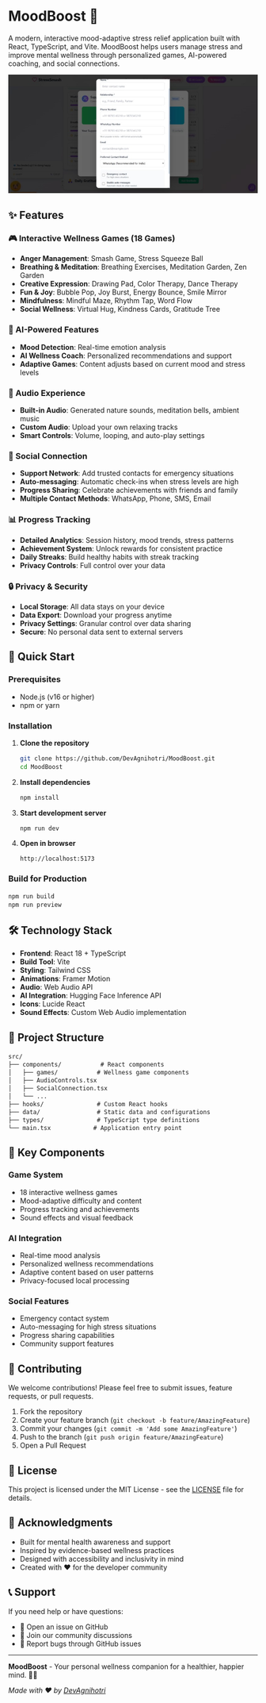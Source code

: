# MoodBoost 🌟

A modern, interactive mood-adaptive stress relief application built with React, TypeScript, and Vite. MoodBoost helps users manage stress and improve mental wellness through personalized games, AI-powered coaching, and social connections.

![MoodBoost Banner](./Images/1.jpg)

## ✨ Features

### 🎮 Interactive Wellness Games (18 Games)

- **Anger Management**: Smash Game, Stress Squeeze Ball
- **Breathing & Meditation**: Breathing Exercises, Meditation Garden, Zen Garden
- **Creative Expression**: Drawing Pad, Color Therapy, Dance Therapy
- **Fun & Joy**: Bubble Pop, Joy Burst, Energy Bounce, Smile Mirror
- **Mindfulness**: Mindful Maze, Rhythm Tap, Word Flow
- **Social Wellness**: Virtual Hug, Kindness Cards, Gratitude Tree

### 🤖 AI-Powered Features

- **Mood Detection**: Real-time emotion analysis
- **AI Wellness Coach**: Personalized recommendations and support
- **Adaptive Games**: Content adjusts based on current mood and stress levels

### 🎵 Audio Experience

- **Built-in Audio**: Generated nature sounds, meditation bells, ambient music
- **Custom Audio**: Upload your own relaxing tracks
- **Smart Controls**: Volume, looping, and auto-play settings

### 📱 Social Connection

- **Support Network**: Add trusted contacts for emergency situations
- **Auto-messaging**: Automatic check-ins when stress levels are high
- **Progress Sharing**: Celebrate achievements with friends and family
- **Multiple Contact Methods**: WhatsApp, Phone, SMS, Email

### 📊 Progress Tracking

- **Detailed Analytics**: Session history, mood trends, stress patterns
- **Achievement System**: Unlock rewards for consistent practice
- **Daily Streaks**: Build healthy habits with streak tracking
- **Privacy Controls**: Full control over your data

### 🔒 Privacy & Security

- **Local Storage**: All data stays on your device
- **Data Export**: Download your progress anytime
- **Privacy Settings**: Granular control over data sharing
- **Secure**: No personal data sent to external servers

## 🚀 Quick Start

### Prerequisites

- Node.js (v16 or higher)
- npm or yarn

### Installation

1. **Clone the repository**

   ```bash
   git clone https://github.com/DevAgnihotri/MoodBoost.git
   cd MoodBoost
   ```

2. **Install dependencies**

   ```bash
   npm install
   ```

3. **Start development server**

   ```bash
   npm run dev
   ```

4. **Open in browser**
   ```
   http://localhost:5173
   ```

### Build for Production

```bash
npm run build
npm run preview
```

## 🛠️ Technology Stack

- **Frontend**: React 18 + TypeScript
- **Build Tool**: Vite
- **Styling**: Tailwind CSS
- **Animations**: Framer Motion
- **Audio**: Web Audio API
- **AI Integration**: Hugging Face Inference API
- **Icons**: Lucide React
- **Sound Effects**: Custom Web Audio implementation

## 📂 Project Structure

```
src/
├── components/           # React components
│   ├── games/           # Wellness game components
│   ├── AudioControls.tsx
│   ├── SocialConnection.tsx
│   └── ...
├── hooks/               # Custom React hooks
├── data/                # Static data and configurations
├── types/               # TypeScript type definitions
└── main.tsx            # Application entry point
```

## 🎯 Key Components

### Game System

- 18 interactive wellness games
- Mood-adaptive difficulty and content
- Progress tracking and achievements
- Sound effects and visual feedback

### AI Integration

- Real-time mood analysis
- Personalized wellness recommendations
- Adaptive content based on user patterns
- Privacy-focused local processing

### Social Features

- Emergency contact system
- Auto-messaging for high stress situations
- Progress sharing capabilities
- Community support features

## 🤝 Contributing

We welcome contributions! Please feel free to submit issues, feature requests, or pull requests.

1. Fork the repository
2. Create your feature branch (`git checkout -b feature/AmazingFeature`)
3. Commit your changes (`git commit -m 'Add some AmazingFeature'`)
4. Push to the branch (`git push origin feature/AmazingFeature`)
5. Open a Pull Request

## 📜 License

This project is licensed under the MIT License - see the [LICENSE](LICENSE) file for details.

## 🙏 Acknowledgments

- Built for mental health awareness and support
- Inspired by evidence-based wellness practices
- Designed with accessibility and inclusivity in mind
- Created with ❤️ for the developer community

## 📞 Support

If you need help or have questions:

- 📧 Open an issue on GitHub
- 💬 Join our community discussions
- 🐛 Report bugs through GitHub issues

---

**MoodBoost** - Your personal wellness companion for a healthier, happier mind. 🧠💙

_Made with ❤️ by [DevAgnihotri](https://github.com/DevAgnihotri)_
